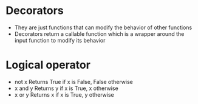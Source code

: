 # Decorators
- They are just functions that can modify the behavior of other functions
- Decorators return a callable function which is a wrapper around the input function to modify its behavior

# Logical operator
- not x   Returns True if x is False, False otherwise
- x and y Returns y if x is True, x otherwise
- x or y  Returns x if x is True, y otherwise
